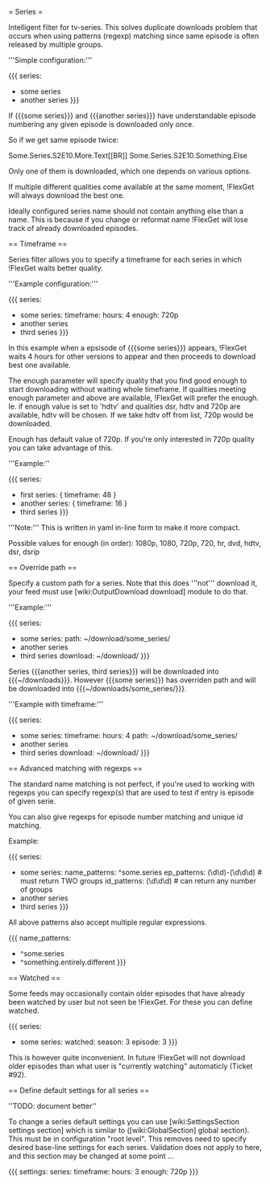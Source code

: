 = Series =

Intelligent filter for tv-series. This solves duplicate downloads
problem that occurs when using patterns (regexp) matching since same
episode is often released by multiple groups.

'''Simple configuration:'''

{{{
series:
  - some series
  - another series
}}}

If {{{some series}}} and {{{another series}}} have understandable episode
numbering any given episode is downloaded only once.

So if we get same episode twice:

Some.Series.S2E10.More.Text[[BR]]
Some.Series.S2E10.Something.Else

Only one of them is downloaded, which one depends on various options.

If multiple different qualities come available at the same moment, !FlexGet will always download the best one.

Ideally configured series name should not contain anything else than a name. This is because if you change or reformat name !FlexGet will lose track of already downloaded episodes.

== Timeframe ==

Series filter allows you to specify a timeframe for each series in which
!FlexGet waits better quality.

'''Example configuration:'''

{{{
series:
  - some series:
      timeframe:
        hours: 4
        enough: 720p
  - another series
  - third series
}}}

In this example when a epsisode of {{{some series}}} appears, !FlexGet waits 4 hours for other versions to appear and then proceeds to download best one available.

The enough parameter will specify quality that you find good enough to start
downloading without waiting whole timeframe. If qualities meeting enough parameter
and above are available, !FlexGet will prefer the enough. Ie. if enough value is set
to 'hdtv' and qualities dsr, hdtv and 720p are available, hdtv will be chosen.
If we take hdtv off from list, 720p would be downloaded.

Enough has default value of 720p. If you're only interested in 720p quality you can take advantage of this.

'''Example:''

{{{
series:
  - first series: { timeframe: 48 }
  - another series: { timeframe: 16 }
  - third series
}}}

'''Note:''' This is written in yaml in-line form to make it more compact. 

Possible values for enough (in order): 1080p, 1080, 720p, 720, hr, dvd, hdtv, dsr, dsrip

== Override path ==

Specify a custom path for a series. Note that this does '''not''' download it, your feed must use [wiki:OutputDownload download] module to do that.

'''Example:'''

{{{
series:
  - some series:
      path: ~/download/some_series/
  - another series
  - third series
download: ~/download/
}}}

Series {{{another series, third series}}} will be downloaded into {{{~/downloads}}}. However {{{some series}}} has overriden path and will be downloaded into {{{~/downloads/some_series/}}}.

'''Example with timeframe:'''

{{{
series:
  - some series:
      timeframe:
        hours: 4
      path: ~/download/some_series/
  - another series
  - third series
download: ~/download/
}}}

== Advanced matching with regexps ==

The standard name matching is not perfect, if you're used to working with regexps you can
specify regexp(s) that are used to test if entry is episode of given serie.

You can also give regexps for episode number matching and unique id matching.

Example:

{{{
series:
  - some series:
      name_patterns: ^some.series
      ep_patterns: (\d\d)-(\d\d\d)  # must return TWO groups
      id_patterns: (\d\d\d)         # can return any number of groups
  - another series
  - third series
}}}

All above patterns also accept multiple regular expressions.

{{{
name_patterns:
  - ^some.series
  - ^something.entirely.different
}}}

== Watched ==

Some feeds may occasionally contain older episodes that have already been watched by user but not seen be !FlexGet. For these you can define watched.

{{{
series:
  - some series:
      watched:
        season: 3
        episode: 3
}}}

This is however quite inconvenient. In future !FlexGet will not download older episodes than what user is "currently watching" automaticly (Ticket #92).

== Define default settings for all series ==

''TODO: document better''

To change a series default settings you can use [wiki:SettingsSection settings section] which is similar to ([wiki:GlobalSection] global section). This must be in configuration "root level". This removes need to specify desired base-line settings for each series. Validation does not apply to here, and this section may be changed at some point ...

{{{
settings:
  series:
    timeframe:
      hours: 3
      enough: 720p
}}}